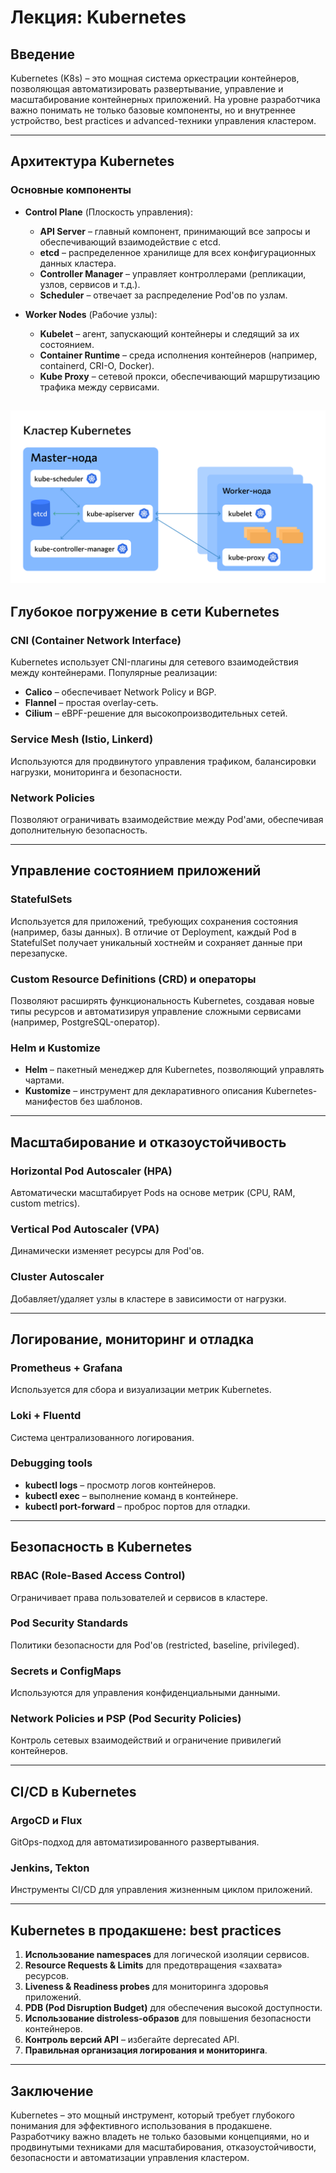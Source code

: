 # Лекция: Kubernetes

## Введение
Kubernetes (K8s) – это мощная система оркестрации контейнеров, позволяющая автоматизировать развертывание, управление и масштабирование контейнерных приложений. На уровне разработчика важно понимать не только базовые компоненты, но и внутреннее устройство, best practices и advanced-техники управления кластером.

---

## Архитектура Kubernetes

### Основные компоненты

- **Control Plane** (Плоскость управления):
  - **API Server** – главный компонент, принимающий все запросы и обеспечивающий взаимодействие с etcd.
  - **etcd** – распределенное хранилище для всех конфигурационных данных кластера.
  - **Controller Manager** – управляет контроллерами (репликации, узлов, сервисов и т.д.).
  - **Scheduler** – отвечает за распределение Pod'ов по узлам.

- **Worker Nodes** (Рабочие узлы):
  - **Kubelet** – агент, запускающий контейнеры и следящий за их состоянием.
  - **Container Runtime** – среда исполнения контейнеров (например, containerd, CRI-O, Docker).
  - **Kube Proxy** – сетевой прокси, обеспечивающий маршрутизацию трафика между сервисами.

![Картинка-1](./images/kubernetes-1.png)
---

## Глубокое погружение в сети Kubernetes

### CNI (Container Network Interface)
Kubernetes использует CNI-плагины для сетевого взаимодействия между контейнерами. Популярные реализации:
- **Calico** – обеспечивает Network Policy и BGP.
- **Flannel** – простая overlay-сеть.
- **Cilium** – eBPF-решение для высокопроизводительных сетей.

### Service Mesh (Istio, Linkerd)
Используются для продвинутого управления трафиком, балансировки нагрузки, мониторинга и безопасности.

### Network Policies
Позволяют ограничивать взаимодействие между Pod'ами, обеспечивая дополнительную безопасность.

---

## Управление состоянием приложений

### StatefulSets
Используется для приложений, требующих сохранения состояния (например, базы данных). В отличие от Deployment, каждый Pod в StatefulSet получает уникальный хостнейм и сохраняет данные при перезапуске.

### Custom Resource Definitions (CRD) и операторы
Позволяют расширять функциональность Kubernetes, создавая новые типы ресурсов и автоматизируя управление сложными сервисами (например, PostgreSQL-оператор).

### Helm и Kustomize
- **Helm** – пакетный менеджер для Kubernetes, позволяющий управлять чартами.
- **Kustomize** – инструмент для декларативного описания Kubernetes-манифестов без шаблонов.

---

## Масштабирование и отказоустойчивость

### Horizontal Pod Autoscaler (HPA)
Автоматически масштабирует Pods на основе метрик (CPU, RAM, custom metrics).

### Vertical Pod Autoscaler (VPA)
Динамически изменяет ресурсы для Pod'ов.

### Cluster Autoscaler
Добавляет/удаляет узлы в кластере в зависимости от нагрузки.

---

## Логирование, мониторинг и отладка

### Prometheus + Grafana
Используется для сбора и визуализации метрик Kubernetes.

### Loki + Fluentd
Система централизованного логирования.

### Debugging tools
- **kubectl logs** – просмотр логов контейнеров.
- **kubectl exec** – выполнение команд в контейнере.
- **kubectl port-forward** – проброс портов для отладки.

---

## Безопасность в Kubernetes

### RBAC (Role-Based Access Control)
Ограничивает права пользователей и сервисов в кластере.

### Pod Security Standards
Политики безопасности для Pod'ов (restricted, baseline, privileged).

### Secrets и ConfigMaps
Используются для управления конфиденциальными данными.

### Network Policies и PSP (Pod Security Policies)
Контроль сетевых взаимодействий и ограничение привилегий контейнеров.

---

## CI/CD в Kubernetes

### ArgoCD и Flux
GitOps-подход для автоматизированного развертывания.

### Jenkins, Tekton
Инструменты CI/CD для управления жизненным циклом приложений.

---

## Kubernetes в продакшене: best practices

1. **Использование namespaces** для логической изоляции сервисов.
2. **Resource Requests & Limits** для предотвращения «захвата» ресурсов.
3. **Liveness & Readiness probes** для мониторинга здоровья приложений.
4. **PDB (Pod Disruption Budget)** для обеспечения высокой доступности.
5. **Использование distroless-образов** для повышения безопасности контейнеров.
6. **Контроль версий API** – избегайте deprecated API.
7. **Правильная организация логирования и мониторинга**.

---

## Заключение
Kubernetes – это мощный инструмент, который требует глубокого понимания для эффективного использования в продакшене. Разработчику важно владеть не только базовыми концепциями, но и продвинутыми техниками для масштабирования, отказоустойчивости, безопасности и автоматизации управления кластером.
